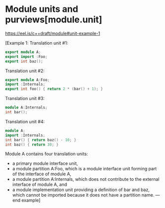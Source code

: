# Module units and purviews[module.unit]

https://eel.is/c++draft/module#unit-example-1

[Example 1:
Translation unit #1:

``` C++
export module A;
export import :Foo;
export int baz();
```

Translation unit #2:

``` C++
export module A:Foo;
import :Internals;
export int foo() { return 2 * (bar() + 1); }
```

Translation unit #3:

``` C++
module A:Internals;
int bar();
```

Translation unit #4:

``` C++
module A;
import :Internals;
int bar() { return baz() - 10; }
int baz() { return 30; }
```

Module A contains four translation units:
- a primary module interface unit,
- a module partition A:Foo, which is a module interface unit forming part of the interface of module A,
- a module partition A:Internals, which does not contribute to the external interface of module A, and
- a module implementation unit providing a definition of bar and baz, which cannot be imported because it does not have a partition name.
— end example]
